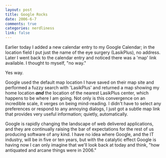 ```yaml
--- 
layout: post
title: Google Rocks
date: 2006-6-7
comments: true
categories: nerdliness
link: false
---
```

Earlier today I added a new calendar entry to my Google Calendar; in the location field I put just the name of the eye surgery (LasikPlus), no address. Later I went back to the calendar entry and noticed there was a 'map' link available. I thought to myself, "no way."

Yes way.

Google used the default map location I have saved on their map site and performed a fuzzy search with 'LasikPlus' and returned a map showing my home location <b><i>and</i></b> the location of the nearest LasikPlus center, which happens to be where I am going. Not only is this convergence on an incredible scale, it verges on being mind-reading. I didn't have to select any preferences or respond to any annoying dialogs, I just got a subtle map link that provides very useful information; quietly, automatically.

Google is rapidly changing the landscape of web delivered applications, and they are continually raising the bar of expectations for the rest of us producing software of any kind. I have no idea where Google, and the IT industry, will be in five or ten years, but with the catalytic effect Google is having now I can only imagine that we'll look back at today and think, "how antiquated and arcane things were in 2006."

